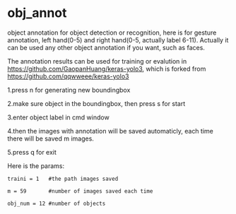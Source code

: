 # obj_annot
object annotation for object detection or recognition, here is for gesture annotation, left hand(0-5) and right hand(0-5, actually label 6-11). Actually it can be used any other object annotation if you want, such as faces.

The annotation results can be used for training or evalution in https://github.com/GaopanHuang/keras-yolo3, which is forked from https://github.com/qqwweee/keras-yolo3 

  1.press n for generating new boundingbox

  2.make sure object in the boundingbox, then press s for start

  3.enter object label in cmd window

  4.then the images with annotation will be saved automaticly, each time there will be saved m images.

  5.press q for exit

Here is the params:

    traini = 1   #the path images saved

    m = 59       #number of images saved each time

    obj_num = 12 #number of objects
